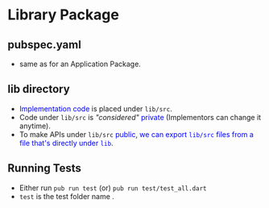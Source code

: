 # Library Package 

## pubspec.yaml 
- same as for an Application Package.

## lib directory 
- <span style="color:blue">Implementation code</span> is placed under `lib/src`.
- Code under `lib/src` is *"considered"* <span style="color:blue">private</span> (Implementors can change it anytime).
- To make APIs under `lib/src` <span style="color: blue">public</span>, <span style="color: blue">we can export `lib/src` files from a file 
  that's directly under `lib`</span>.


## Running Tests 
- Either run `pub run test` (or) `pub run test/test_all.dart` 
- `test` is the test folder name . 


